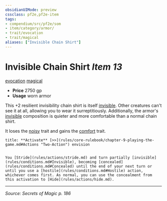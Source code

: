 ```yaml
---
obsidianUIMode: preview
cssclass: pf2e,pf2e-item
tags:
- compendium/src/pf2e/som
- item/category/armor/
- trait/evocation
- trait/magical
aliases: ["Invisible Chain Shirt"]
---
```

# Invisible Chain Shirt *Item 13*  
[evocation](evocation.md "Evocation School Trait")  [magical](magical.md "Magical Item Trait")  

- **Price** 2750 gp
- **Usage** worn armor

This +2 resilient invisibility chain shirt is itself [invisible](conditions.md#Invisible). Other creatures can't see it at all, allowing you to wear it surreptitiously. Additionally, the armor's [invisible](conditions.md#Invisible) composition is quieter and more comfortable than a normal chain shirt.

It loses the [noisy](noisy.md "Noisy Armor Trait") trait and gains the [comfort](comfort.md "Comfort Armor Trait") trait.

```ad-embed-ability
title: **Activate** [>>](rules/core-rulebook/chapter-9-playing-the-game.md#Actions "Two-Action") envision


You [Stride](rules/actions/stride.md) and turn partially [invisible](rules/conditions.md#Invisible), becoming [concealed](rules/conditions.md#Concealed) until the end of your next turn or until you use a [hostile](rules/conditions.md#Hostile) action, whichever comes first. As normal, you can use the concealment from this activation to [Hide](rules/actions/hide.md).
```


---
*Source: Secrets of Magic p. 186*